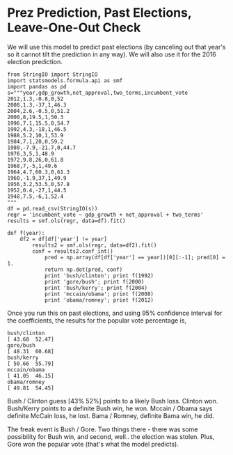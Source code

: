 # Prez Prediction, Past Elections, Leave-One-Out Check

We will use this model to predict past elections (by canceling out
that year's so it cannot tilt the prediction in any way). We will also
use it for the 2016 election prediction.

```
from StringIO import StringIO
import statsmodels.formula.api as smf
import pandas as pd
s="""year,gdp_growth,net_approval,two_terms,incumbent_vote
2012,1.3,-0.8,0,52
2008,1.3,-37,1,46.3
2004,2.6,-0.5,0,51.2
2000,8,19.5,1,50.3
1996,7.1,15.5,0,54.7
1992,4.3,-18,1,46.5
1988,5.2,10,1,53.9
1984,7.1,20,0,59.2
1980,-7.9,-21.7,0,44.7
1976,3,5,1,48.9
1972,9.8,26,0,61.8
1968,7,-5,1,49.6
1964,4.7,60.3,0,61.3
1960,-1.9,37,1,49.9
1956,3.2,53.5,0,57.8
1952,0.4,-27,1,44.5
1948,7.5,-6,1,52.4
"""
df = pd.read_csv(StringIO(s))
regr = 'incumbent_vote ~ gdp_growth + net_approval + two_terms'
results = smf.ols(regr, data=df).fit()

def f(year):
    df2 = df[df['year'] != year]
        results2 = smf.ols(regr, data=df2).fit()
	    conf = results2.conf_int()
	        pred = np.array(df[df['year'] == year])[0][:-1]; pred[0] = 1.
		    return np.dot(pred, conf)
		    print 'bush/clinton'; print f(1992)
		    print 'gore/bush'; print f(2000)
		    print 'bush/kerry'; print f(2004)
		    print 'mccain/obama'; print f(2008)
		    print 'obama/romney'; print f(2012)
```

Once you run this on past elections, and using 95% confidence interval
for the coefficients, the results for the popular vote percentage is,

```
bush/clinton
[ 43.68  52.47]
gore/bush
[ 48.31  60.68]
bush/kerry
[ 50.66  55.79]
mccain/obama
[ 41.05  46.15]
obama/romney
[ 49.81  54.45]
```

Bush / Clinton guess [43% 52%] points to a likely Bush loss. Clinton
won. Bush/Kerry points to a definite Bush win, he won. Mccain / Obama
says definite McCain loss, he lost. Bama / Romney, definite Bama win,
he did.

The freak event is Bush / Gore. Two things there - there was some
possibility for Bush win, and second, well.. the election was
stolen. Plus, Gore won the popular vote (that's what the model
predicts).
